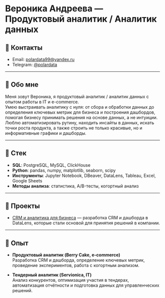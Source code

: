 # Вероника Андреева — Продуктовый аналитик / Аналитик данных

## 📌 Контакты

- Email: [polardata99@yandex.ru](mailto:polardata99@yandex.ru)  
- Telegram: [@polardata](https://t.me/polardata)

---

## 🔹 Обо мне

Меня зовут Вероника, я продуктовый аналитик / аналитик данных с опытом работы в IT и e-commerce.  
Умею выстраивать аналитику с нуля: от сбора и обработки данных до определения ключевых метрик для бизнеса и построения дашбордов, помогая бизнесу принимать решения на основе данных, а не интуиции.  
Люблю автоматизировать рутину, находить инсайты в данных, искать точки роста продукта, а также строить не только красивые, но и информативные графики и дашборды.

---

## 🔹 Стек

- **SQL**: PostgreSQL, MySQL, ClickHouse  
- **Python**: pandas, numpy, matplotlib, seaborn, scipy  
- **Инструменты**: Jupyter Notebook, DBeaver, DataLens, Tableau, Excel, Google Sheets  
- **Методы анализа**: статистика, A/B-тесты, когортный анализ

---

## 🔹 Проекты

- [CRM и аналитика для бизнеса](./crm_project) — разработка CRM и дашборда в DataLens, которые стали основой для принятия решений в компании.

---

## 🔹 Опыт

- **Продуктовый аналитик (Berry Cake, e-commerce)**  
  Разработка CRM и дашборда, определение ключевых метрик, проведение экспериментов, работа с когортным анализом.  

- **Тендерный аналитик (Servionica, IT)**  
  Анализ конкурентов, оптимизация участия в тендерах, автоматизация отчётности и подготовка данных для управленческих решений.  

